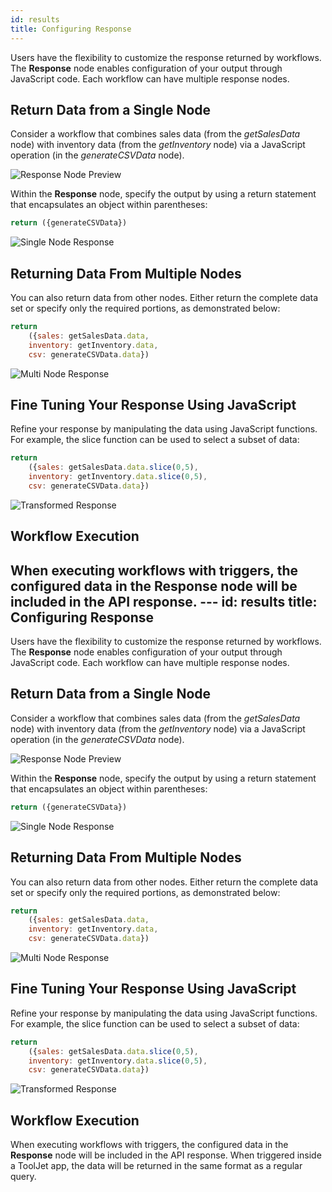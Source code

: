 ```yaml
---
id: results
title: Configuring Response
---
```


Users have the flexibility to customize the response returned by workflows. The **Response** node enables configuration of your output through JavaScript code. Each workflow can have multiple response nodes. 

## Return Data from a Single Node
Consider a workflow that combines sales data (from the *getSalesData* node) with inventory data (from the *getInventory* node) via a JavaScript operation (in the *generateCSVData* node).

<div style={{textAlign: 'center'}}>
    <img className="screenshot-full" src="/img/workflows/results/v2/response-nodes-preview.png" alt="Response Node Preview" />
</div>

Within the **Response** node, specify the output by using a return statement that encapsulates an object within parentheses:

```js
return ({generateCSVData})
```

<div style={{textAlign: 'center'}}>
    <img className="screenshot-full" src="/img/workflows/results/v2/single-node-response.png" alt="Single Node Response" />
</div>


## Returning Data From Multiple Nodes
You can also return data from other nodes. Either return the complete data set or specify only the required portions, as demonstrated below:

```js
return 
    ({sales: getSalesData.data,
    inventory: getInventory.data,
    csv: generateCSVData.data})
```

<div style={{textAlign: 'center'}}>
    <img className="screenshot-full" src="/img/workflows/results/v2/multi-node-response.png" alt="Multi Node Response" />
</div>

## Fine Tuning Your Response Using JavaScript
Refine your response by manipulating the data using JavaScript functions. For example, the slice function can be used to select a subset of data:

```js
return 
    ({sales: getSalesData.data.slice(0,5),
    inventory: getInventory.data.slice(0,5),
    csv: generateCSVData.data})        
```

<div style={{textAlign: 'center'}}>
    <img className="screenshot-full" src="/img/workflows/results/v2/transformed-response.png" alt="Transformed Response" />
</div>

## Workflow Execution

When executing workflows with triggers, the configured data in the **Response** node will be included in the API response. ---
id: results
title: Configuring Response
---

Users have the flexibility to customize the response returned by workflows. The **Response** node enables configuration of your output through JavaScript code. Each workflow can have multiple response nodes. 

## Return Data from a Single Node
Consider a workflow that combines sales data (from the *getSalesData* node) with inventory data (from the *getInventory* node) via a JavaScript operation (in the *generateCSVData* node).

<div style={{textAlign: 'center'}}>
    <img className="screenshot-full" src="/img/workflows/results/v2/response-nodes-preview.png" alt="Response Node Preview" />
</div>

Within the **Response** node, specify the output by using a return statement that encapsulates an object within parentheses:

```js
return ({generateCSVData})
```

<div style={{textAlign: 'center'}}>
    <img className="screenshot-full" src="/img/workflows/results/v2/single-node-response.png" alt="Single Node Response" />
</div>


## Returning Data From Multiple Nodes
You can also return data from other nodes. Either return the complete data set or specify only the required portions, as demonstrated below:

```js
return 
    ({sales: getSalesData.data,
    inventory: getInventory.data,
    csv: generateCSVData.data})
```

<div style={{textAlign: 'center'}}>
    <img className="screenshot-full" src="/img/workflows/results/v2/multi-node-response.png" alt="Multi Node Response" />
</div>

## Fine Tuning Your Response Using JavaScript
Refine your response by manipulating the data using JavaScript functions. For example, the slice function can be used to select a subset of data:

```js
return 
    ({sales: getSalesData.data.slice(0,5),
    inventory: getInventory.data.slice(0,5),
    csv: generateCSVData.data})        
```

<div style={{textAlign: 'center'}}>
    <img className="screenshot-full" src="/img/workflows/results/v2/transformed-response.png" alt="Transformed Response" />
</div>

## Workflow Execution

When executing workflows with triggers, the configured data in the **Response** node will be included in the API response. When triggered inside a ToolJet app, the data will be returned in the same format as a regular query.



